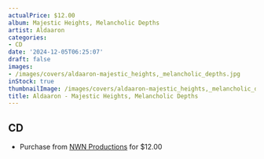 ```yaml
---
actualPrice: $12.00
album: Majestic Heights, Melancholic Depths
artist: Aldaaron
categories:
- CD
date: '2024-12-05T06:25:07'
draft: false
images:
- /images/covers/aldaaron-majestic_heights,_melancholic_depths.jpg
inStock: true
thumbnailImage: /images/covers/aldaaron-majestic_heights,_melancholic_depths-thumb.jpg
title: Aldaaron - Majestic Heights, Melancholic Depths
---
```


## CD
* Purchase from [NWN Productions](http://shop.nwnprod.com/index.php?route=product/product&path=93&product_id=56390&sort=pd.name&order=ASC) for $12.00
